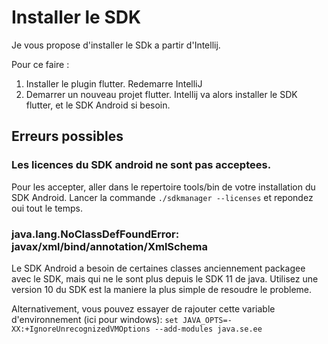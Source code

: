 # Installer le SDK

Je vous propose d'installer le SDk a partir d'Intellij.

Pour ce faire :

1. Installer le plugin flutter. Redemarre IntelliJ
2. Demarrer un nouveau projet flutter. Intellij va alors installer le SDK flutter, et le SDK Android si besoin.

## Erreurs possibles

### Les licences du SDK android ne sont pas acceptees.
 
Pour les accepter, aller dans le repertoire tools/bin de votre installation du SDK Android. Lancer la commande `./sdkmanager --licenses` et repondez oui tout le temps.
 
### java.lang.NoClassDefFoundError: javax/xml/bind/annotation/XmlSchema

Le SDK Android a besoin de certaines classes anciennement packagee avec le SDK, mais qui ne le sont plus depuis le SDK 11 de java.
Utilisez une version 10 du SDK est la maniere la plus simple de resoudre le probleme.

Alternativement, vous pouvez essayer de rajouter cette variable d'environnement (ici pour windows): `set JAVA_OPTS=-XX:+IgnoreUnrecognizedVMOptions --add-modules java.se.ee`



